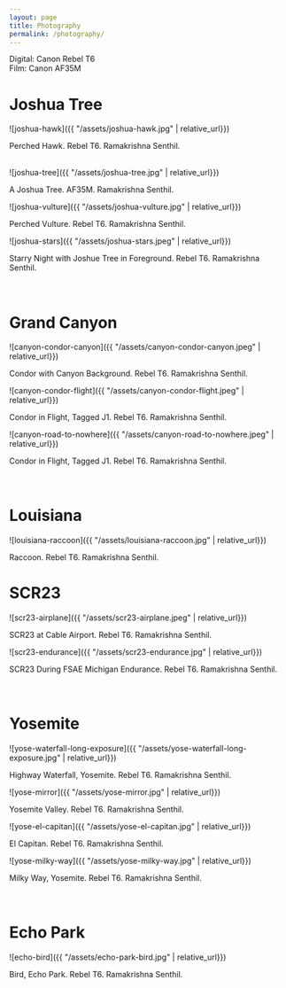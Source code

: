 ```yaml
---
layout: page
title: Photography
permalink: /photography/
---
```


Digital: Canon Rebel T6 <br>
Film: Canon AF35M


# Joshua Tree
![joshua-hawk]({{ "/assets/joshua-hawk.jpg" | relative_url}})
<figcaption>Perched Hawk. Rebel T6. Ramakrishna Senthil.</figcaption>
<br>

![joshua-tree]({{ "/assets/joshua-tree.jpg" | relative_url}})
<figcaption>A Joshua Tree. AF35M. Ramakrishna Senthil.</figcaption>

![joshua-vulture]({{ "/assets/joshua-vulture.jpg" | relative_url}})
<figcaption>Perched Vulture. Rebel T6. Ramakrishna Senthil.</figcaption>

![joshua-stars]({{ "/assets/joshua-stars.jpeg" | relative_url}})
<figcaption>Starry Night with Joshue Tree in Foreground. Rebel T6. Ramakrishna Senthil.</figcaption>
<br>
<br>

# Grand Canyon
![canyon-condor-canyon]({{ "/assets/canyon-condor-canyon.jpeg" | relative_url}})
<figcaption>Condor with Canyon Background. Rebel T6. Ramakrishna Senthil.</figcaption>

![canyon-condor-flight]({{ "/assets/canyon-condor-flight.jpeg" | relative_url}})
<figcaption>Condor in Flight, Tagged J1. Rebel T6. Ramakrishna Senthil.</figcaption>

![canyon-road-to-nowhere]({{ "/assets/canyon-road-to-nowhere.jpeg" | relative_url}})
<figcaption>Condor in Flight, Tagged J1. Rebel T6. Ramakrishna Senthil.</figcaption>
<br>
<br>

# Louisiana
![louisiana-raccoon]({{ "/assets/louisiana-raccoon.jpg" | relative_url}})
<figcaption>Raccoon. Rebel T6. Ramakrishna Senthil.</figcaption>

# SCR23
![scr23-airplane]({{ "/assets/scr23-airplane.jpeg" | relative_url}})
<figcaption>SCR23 at Cable Airport. Rebel T6. Ramakrishna Senthil.</figcaption>

![scr23-endurance]({{ "/assets/scr23-endurance.jpg" | relative_url}})
<figcaption>SCR23 During FSAE Michigan Endurance. Rebel T6. Ramakrishna Senthil.</figcaption>
<br>
<br>

# Yosemite
![yose-waterfall-long-exposure]({{ "/assets/yose-waterfall-long-exposure.jpg" | relative_url}})
<figcaption>Highway Waterfall, Yosemite. Rebel T6. Ramakrishna Senthil.</figcaption>

![yose-mirror]({{ "/assets/yose-mirror.jpg" | relative_url}})
<figcaption>Yosemite Valley. Rebel T6. Ramakrishna Senthil.</figcaption>

![yose-el-capitan]({{ "/assets/yose-el-capitan.jpg" | relative_url}})
<figcaption>El Capitan. Rebel T6. Ramakrishna Senthil.</figcaption>

![yose-milky-way]({{ "/assets/yose-milky-way.jpg" | relative_url}})
<figcaption>Milky Way, Yosemite. Rebel T6. Ramakrishna Senthil.</figcaption>
<br>
<br>

# Echo Park
![echo-bird]({{ "/assets/echo-park-bird.jpg" | relative_url}})
<figcaption>Bird, Echo Park. Rebel T6. Ramakrishna Senthil.</figcaption>